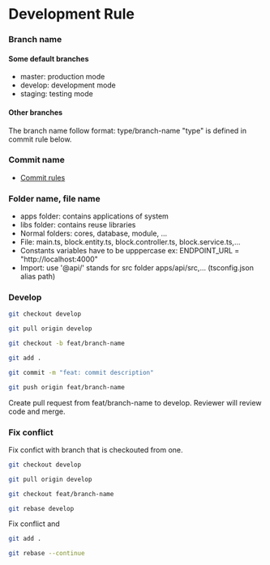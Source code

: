 # Development Rule

### Branch name

#### Some default branches

- master: production mode
- develop: development mode
- staging: testing mode

#### Other branches

The branch name follow format: type/branch-name
"type" is defined in commit rule below.

### Commit name

- [Commit rules](https://github.com/a/master/docs/commit-conversion.md)

### Folder name, file name

- apps folder: contains applications of system
- libs folder: contains reuse libraries
- Normal folders: cores, database, module, ...
- File: main.ts, block.entity.ts, block.controller.ts, block.service.ts,...
- Constants variables have to be upppercase ex: ENDPOINT_URL = "http://localhost:4000"
- Import: use '@api/' stands for src folder apps/api/src,... (tsconfig.json alias path)

### Develop

```sh
git checkout develop
```

```sh
git pull origin develop
```

```sh
git checkout -b feat/branch-name
```

```sh
git add .
```

```sh
git commit -m "feat: commit description"
```

```sh
git push origin feat/branch-name
```

Create pull request from feat/branch-name to develop. Reviewer will review code and merge.

### Fix conflict

Fix confict with branch that is checkouted from one.

```sh
git checkout develop
```

```sh
git pull origin develop
```

```sh
git checkout feat/branch-name
```

```sh
git rebase develop
```

Fix conflict and

```sh
git add .
```

```sh
git rebase --continue
```
